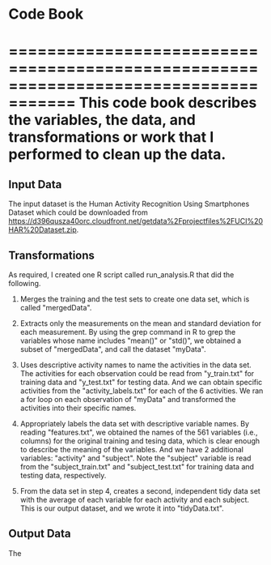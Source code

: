 # Code Book

=====================================================================================
This code book describes the variables, the data, and transformations or work that I performed to clean up the data. 
=====================================================================================

## Input Data

The input dataset is the Human Activity Recognition Using Smartphones Dataset which could be downloaded from <https://d396qusza40orc.cloudfront.net/getdata%2Fprojectfiles%2FUCI%20HAR%20Dataset.zip>.

## Transformations

As required, I created one R script called run_analysis.R that did the following. 

1. Merges the training and the test sets to create one data set, which is called "mergedData".

2. Extracts only the measurements on the mean and standard deviation for each measurement. By using the grep command in R to grep
the variables whose name includes "mean()" or "std()", we obtained a subset of "mergedData", and call the dataset "myData".

3. Uses descriptive activity names to name the activities in the data set. 
The activities for each observation could be read from "y_train.txt" for training data and "y_test.txt" for testing data. 
And we can obtain specific activities from the "activity_labels.txt" for each of the 6 activities.
We ran a for loop on each observation of "myData" and transformed the activities into their specific names.

4. Appropriately labels the data set with descriptive variable names. By reading "features.txt", we obtained the names of the 561 variables (i.e., columns) for the original training and tesing data,
which is clear enough to describe the meaning of the variables. And we have 2 additional variables: "activity" and "subject". 
Note the "subject" variable is read from the "subject_train.txt" and "subject_test.txt" for training data and testing data, respectively.

5. From the data set in step 4, creates a second, independent tidy data set with the average of each variable for each activity and each subject.
This is our output dataset, and we wrote it into "tidyData.txt".

## Output Data

The 
